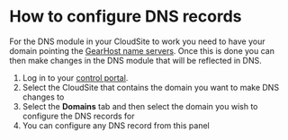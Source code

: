 # How to configure DNS records

For the DNS module in your CloudSite to work you need to have your domain pointing the [GearHost name servers](https://www.gearhost.com/documentation/changing-nameservers). Once this is done you can then make changes in the DNS module that will be reflected in DNS.


1. Log in to your [control portal](http://my.gearhost.com/).
2. Select the CloudSite that contains the domain you want to make DNS changes to
3. Select the **Domains** tab and then select the domain you wish to configure the DNS records for
4. You can configure any DNS record from this panel
